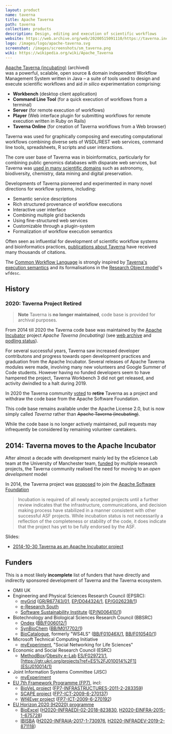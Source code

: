 ```yaml
---
layout: product
name: taverna
title: Apache Taverna
path: taverna
collection: products
description: Design, editing and execution of scientific workflows
website: https://web.archive.org/web/20200515091110/https://taverna.incubator.apache.org/
logo: /images/logo/apache-taverna.svg
screenshot: /images/screenshots/sm_taverna.png
wiki: https://wikipedia.org/wiki/Apache_Taverna
---
```


[Apache Taverna (incubating)](https://web.archive.org/web/20200515091110/https://taverna.incubator.apache.org/) (archived)  
was a powerful, scalable, open source & domain independent Workflow Management
System written in Java – a suite of tools used to
design and execute scientific workflows and aid *in silico* experimentation comprising:

 *  **Workbench** (desktop client application)
 *  **Command Line Tool** (for a quick execution of workflows from a terminal)
 *  **Server** (for remote execution of workflows)
 *  **Player** (Web interface plugin for submitting workflows for remote execution written in Ruby on Rails)
 *  **Taverna Online** (for creation of Taverna workflows from a Web browser)

Taverna was used for graphically composing and executing computational
workflows combining diverse sets of WSDL/REST web services, command line tools,
spreadsheets, R scripts and user interactions. 

The core user base of Taverna was in bioinformatics, particularly for combining
public genomics databases with disparate web services, but Taverna was 
[used in many scientific domains](http://web.archive.org/web/20200515113032/https://taverna.incubator.apache.org/introduction/taverna-in-use/) 
such as astronomy, biodiversity, chemistry, data mining and digital preservation.

Developments of Taverna pioneered and experimented in many novel directions for workflow systems, including:

 * Semantic service descriptions
 * Rich structured provenance of workflow executions
 * Interactive user interface
 * Combining multiple grid backends
 * Using fine-structured web services
 * Customizable through a plugin-system
 * Formalization of workflow execution semantics


Often seen as influential for development of scientific workflow systems and
bioinformatics practices, 
[publications about Taverna](http://web.archive.org/web/20200515113741/https://taverna.incubator.apache.org/community/publications)
have received many thousands of citations.

The [Common Workflow Language](/activities/cwl/) is strongly inspired by 
[Taverna's execution semantics](https://www.research.manchester.ac.uk/portal/en/publications/taverna-reloaded(440517ff-a203-495c-88a5-4691ff9c6540).html)
and its formalisations in the [Research Object model](https://doi.org/10.1016/j.websem.2015.01.003)'s `wfdesc`.


## History

### 2020: Taverna Project Retired

> **Note** Taverna is **no longer maintained**, code base is provided for archival purposes.

From 2014 till 2020 the Taverna code base was maintained by the 
[Apache Incubator](https://incubator.apache.org/) project _Apache Taverna (incubating)_
(see [web archive](https://web.archive.org/web/20200312133332/https://taverna.incubator.apache.org/)
and [podling status](https://incubator.apache.org/projects/taverna.html)).

For several successful years, Taverna saw increased developer contributons and
progress towards open development practices and graduation from the Apache
Incubator. Several releases of Apache Taverna modules were made, involving
many new volunteers and Google Summer of Code students. However having no
funded developers seem to have hampered the project, Taverna Workbench 3
did not get released, and activity dwindled to a halt during 2019.

In 2020 the Taverna community
[voted](https://lists.apache.org/thread.html/r559e0dd047103414fbf48a6ce1bac2e17e67504c546300f2751c067c%40%3Cdev.taverna.apache.org%3E)
to **retire** Taverna as a project and withdraw the code base from the Apache Software Foundation. 

This code base remains available under the Apache License 2.0, but is now simply called 
_Taverna_ rather than ~~Apache Taverna (incubating)~~.

While the code base is no longer actively maintained, pull requests
may infrequently be considered by remaining volunteer caretakers.


## 2014: Taverna moves to the Apache Incubator

After almost a decade with development mainly led by the eScience Lab team
at the University of Manchester team, [funded](#funders) by multiple research projects, 
the Taverna community realised the need for moving to an _open development_ model 


In 2014, the Taverna project was [proposed](https://cwiki.apache.org/confluence/display/incubator/TavernaProposal)
to join the [Apache Software Foundation](https://apache.org/)

> Incubation is required of all newly accepted projects until a further review
> indicates that the infrastructure, communications, and decision making process
> have stabilized in a manner consistent with other successful ASF projects.
> While incubation status is not necessarily a reflection of the completeness or
> stability of the code, it does indicate that the project has yet to be fully
> endorsed by the ASF.

Slides:
* [2014-10-30 Taverna as an Apache Incubator project](https://www.slideshare.net/soilandreyes/20141030tavernaincubator) 

## Funders

This is a most likely **incomplete** list of funders that have directly and indirectly
sponsored development of Taverna and the Taverna ecosystem.

* OMII UK
* Engineering and Physical Sciences Research Council (EPSRC):
  * [myGrid](http://web.archive.org/web/20191018145656/http://www.mygrid.org.uk/about-us/) ([GR/R67743/01](https://gow.epsrc.ukri.org/NGBOViewGrant.aspx?GrantRef=GR/R67743/01), [EP/D044324/1](https://gow.epsrc.ukri.org/NGBOViewGrant.aspx?GrantRef=EP/D044324/1), [EP/G026238/1](https://gow.epsrc.ukri.org/NGBOViewGrant.aspx?GrantRef=EP/G026238/1))
  * [e-Research South](https://web.archive.org/web/20140320051520/http://www.eresearchsouth.ac.uk/) 
  * [Software Sustainability Institute](https://www.software.ac.uk/) ([EP/N006410/1](https://gow.epsrc.ukri.org/NGBOViewGrant.aspx?GrantRef=EP/N006410/1))
* Biotechnology and Biological Sciences Research Council (BBSRC)
  * [Ondex](https://sourceforge.net/projects/ondex/) ([BB/F006012/1](https://gtr.ukri.org/projects?ref=BB%2FF006012%2F1)
  * [SynBioChem](http://www.synbiochem.co.uk/) ([BB/M017702/1](https://bbsrc.ukri.org/research/grants-search/AwardDetails/?FundingReference=BB/M017702/1))
  * [BioCatalogue](/products/biocatalogue/), formerly "WS4LS" ([BB/F01046X/1](https://bbsrc.ukri.org/research/grants-search/AwardDetails/?FundingReference=BB/F01046X/1), [BB/F010540/1](https://bbsrc.ukri.org/research/grants-search/AwardDetails/?FundingReference=BB/F010540/1))
* Microsoft Technical Computing Initiative
  * [myExperiment](https://www.myexperiment.org/), "Social Networking for Life Sciences" 
* Economic and Social Research Council (ESRC)
  * [MethodBox](https://methodbox.cs.man.ac.uk/)/[Obesity e-Lab](https://www.research.manchester.ac.uk/portal/en/publications/obesity-elab(4030a506-ba67-495c-981d-5f8f877404b8).html) [ES/F029721/1](https://gtr.ukri.org/projects?ref=ES%2FF029721%2F1), [https://gtr.ukri.org/projects?ref=ES%2FJ010014%2F1](ES/J010014/1)
* Joint Information Systems Committee (JISC)
  * [myExperiment](https://www.myexperiment.org/)
* [EU 7th Framework Programme (FP7)](https://wayback.archive-it.org/12090/20191127213419/https:/ec.europa.eu/research/fp7/index_en.cfm), incl:
  * [BioVeL project](https://web.archive.org/web/20170207093003/http://www.biovel.eu/) ([FP7-INFRASTRUCTURES-2011-2-283359](https://cordis.europa.eu/project/id/283359))
  * [SCAPE project](https://scape-project.eu/) ([FP7-ICT-2009-6-270137](https://cordis.europa.eu/project/id/270137))
  * [Wf4Ever project](http://wf4ever.org/) ([FP7-ICT-2009-6-270192](https://cordis.europa.eu/project/id/270192))
* [EU Horizon 2020 (H2020) programme](https://ec.europa.eu/programmes/horizon2020/)
  * [BioExcel](https://bioexcel.eu/) ([H2020-INFRAEDI-02-2018-823830](https://cordis.europa.eu/project/id/823830), [H2020-EINFRA-2015-1-675728](https://cordis.europa.eu/project/id/675728))
  * [IBISBA](https://ibisba.eu/) ([H2020-INFRAIA-2017-1-730976](https://cordis.europa.eu/project/id/730976), [H2020-INFRADEV-2019-2-871118](https://cordis.europa.eu/project/id/871118))


